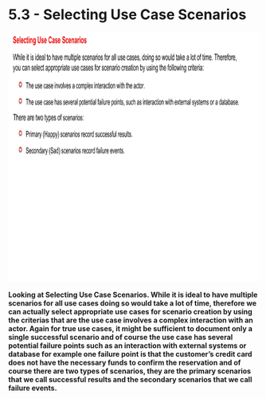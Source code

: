 # 5.3 - Selecting Use Case Scenarios

<img src="/images/05_03_01.jpg" width="800" height="500">

**Looking at Selecting Use Case Scenarios. While it is ideal to have multiple scenarios for all use cases doing so would take a lot of time, therefore we can actually select appropriate use cases for scenario creation by using the criterias that are the use case involves a complex interaction with an actor. Again for true use cases, it might be sufficient to document only a single successful scenario and of course the use case has several potential failure points such as an interaction with external systems or database for example one failure point is that the customer’s credit card does not have the necessary funds to confirm the reservation and of course there are two types of scenarios, they are the primary scenarios that we call successful results and the secondary scenarios that we call failure events.**